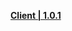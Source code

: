 **[Client | 1.0.1](https://autopatchhk.yuanshen.com/client_app/pc_mihoyo/20201013_3b7397f5d6363f9c/GenshinImpact_1.0.1.zip)**
